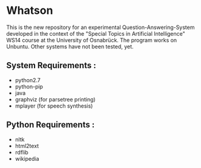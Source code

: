 # Whatson
This is the new repository for an experimental Question-Answering-System developed in the context of the "Special Topics in Artificial Intelligence" WS14 course at the University of Osnabrück. The program works on Unbuntu. Other systems have not been tested, yet.

## System Requirements :
* python2.7
* python-pip
* java
* graphviz (for parsetree printing)
* mplayer (for speech synthesis)

## Python Requirements :
* nltk
* html2text
* rdflib
* wikipedia